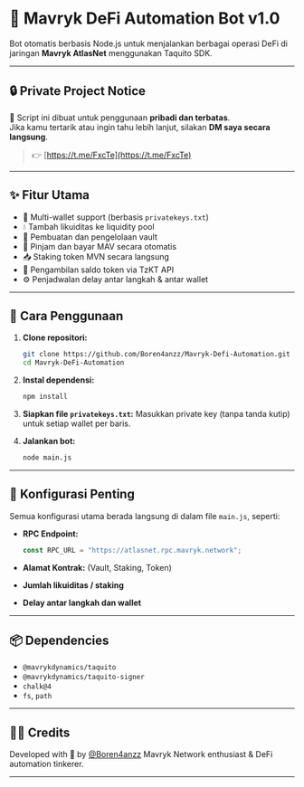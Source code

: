 


# 🤖 Mavryk DeFi Automation Bot v1.0

Bot otomatis berbasis Node.js untuk menjalankan berbagai operasi DeFi di jaringan **Mavryk AtlasNet** menggunakan Taquito SDK.

---

## 🔒 Private Project Notice

📌 Script ini dibuat untuk penggunaan **pribadi dan terbatas**.  
Jika kamu tertarik atau ingin tahu lebih lanjut, silakan **DM saya secara langsung**.
> 👉 [https://t.me/FxcTe](https://t.me/FxcTe)

---

## ✨ Fitur Utama

- 🔐 Multi-wallet support (berbasis `privatekeys.txt`)
- 💧 Tambah likuiditas ke liquidity pool
- 🏦 Pembuatan dan pengelolaan vault
- 💸 Pinjam dan bayar MAV secara otomatis
- 📥 Staking token MVN secara langsung
- 🧠 Pengambilan saldo token via TzKT API
- ⚙️ Penjadwalan delay antar langkah & antar wallet

---

## 🚀 Cara Penggunaan

1. **Clone repositori:**
   ```bash
   git clone https://github.com/Boren4anzz/Mavryk-Defi-Automation.git
   cd Mavryk-DeFi-Automation
   ```

2. **Instal dependensi:**

   ```bash
   npm install
   ```

3. **Siapkan file `privatekeys.txt`:**
   Masukkan private key (tanpa tanda kutip) untuk setiap wallet per baris.

4. **Jalankan bot:**

   ```bash
   node main.js
   ```

---

## 🧩 Konfigurasi Penting

Semua konfigurasi utama berada langsung di dalam file `main.js`, seperti:

* **RPC Endpoint:**

  ```js
  const RPC_URL = "https://atlasnet.rpc.mavryk.network";
  ```

* **Alamat Kontrak:** (Vault, Staking, Token)

* **Jumlah likuiditas / staking**

* **Delay antar langkah dan wallet**

---

## 📦 Dependencies

* `@mavrykdynamics/taquito`
* `@mavrykdynamics/taquito-signer`
* `chalk@4`
* `fs`, `path`

---

## 👨‍💻 Credits

Developed with 💙 by [@Boren4anzz](https://github.com/Boren4anzz)
Mavryk Network enthusiast & DeFi automation tinkerer.

---


